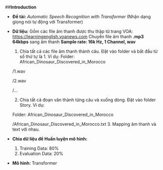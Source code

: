 ##**Introduction**


- **Đề tài:** *Automatic Speech Recognition with Transformer* (Nhận dạng giọng nói tự động với Transformer)
- **Dữ liệu:** Gồm các file âm thanh được thu thập từ trang VOA: https://learningenglish.voanews.com 
Chuyển file âm thanh **.mp3 64kbps** sang âm thanh **Sample rate: 16k Hz, 1 Channel, wav**

    1.   Chia tất cả các file âm thanh thành câu. Đặt vào folder và bắt đầu từ số thứ tự là 1. Ví dụ: 
    Folder: African_Dinosaur_Discovered_in_Morocco

    /1.wav
    
    /2.wav

    /... 

    2.   Chia tất cả đoạn văn thành từng câu và xuống dòng. Đặt vào folder Story. Ví dụ: 

    Folder: African_Dinosaur_Discovered_in_Morocco

    /African_Dinosaur_Discovered_in_Morocco.txt
    3.   Mapping âm thanh và text với nhau.

- **Chia dữ liệu để Huấn luyện mô hình:**
    1.   Training Data: 80%
    2.   Evaluation Data: 20%

- **Mô hình:** Transformer
